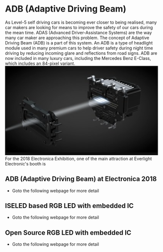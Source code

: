 # ADB (Adaptive Driving Beam)
As Level-5 self driving cars is becoming ever closer to being realised, many car makers are looking for means to improve the safety of our cars during the mean time. ADAS (Advanced Driver-Assistance Systems) are the way many car maker are approaching this problem. The concept of Adaptive Driving Beam (ADB) is a part of this system. An ADB is a type of headlight module used in many premium cars to help driver safety during night time driving by reducing incoming glare and reflections from road signs. ADB are now included in many luxury cars, including the Mercedes Benz E-Class, which includes an 84-pixel variant.
![image info](./src/Benz_E-Class_84pixel.png)
For the 2018 Electronica Exhibition, one of the main attraction at Everlight Electronic's booth is 


## ADB (Adaptive Driving Beam) at Electronica 2018
* Goto the following webpage for more detail

## ISELED based RGB LED with embedded IC
* Goto the following webpage for more detail

## Open Source RGB LED with embedded IC
* Goto the following webpage for more detail
